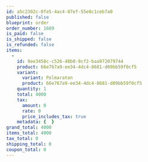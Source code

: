 ```yaml
---
id: a5c2302c-0fe5-4ac4-87ef-55e0c1ceb7a0
published: false
blueprint: order
order_number: 1689
is_paid: false
is_shipped: false
is_refunded: false
items:
  -
    id: 9ee3458c-c526-48b0-9cf2-baa972079744
    product: 66e767a9-ee34-4dc4-8681-d09bb59f0cf5
    variant:
      variant: Polmaraton
      product: 66e767a9-ee34-4dc4-8681-d09bb59f0cf5
    quantity: 1
    total: 4000
    tax:
      amount: 0
      rate: 0
      price_includes_tax: true
    metadata: {  }
grand_total: 4000
items_total: 4000
tax_total: 0
shipping_total: 0
coupon_total: 0
---
```

